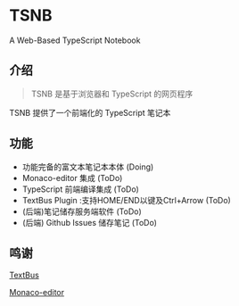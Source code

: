 # TSNB
A Web-Based TypeScript Notebook

## 介绍
> TSNB 是基于浏览器和 TypeScript 的网页程序

 TSNB 提供了一个前端化的 TypeScript 笔记本

## 功能
+ 功能完备的富文本笔记本本体 (Doing)
+ Monaco-editor 集成 (ToDo)
+ TypeScript 前端编译集成 (ToDo)
+ TextBus Plugin :支持HOME/END以键及Ctrl+Arrow (ToDo)
+ (后端)笔记储存服务端软件 (ToDo)
+ (后端) Github Issues 储存笔记 (ToDo)

## 鸣谢
[TextBus](https://textbus.io)
 
[Monaco-editor](https://microsoft.github.io/monaco-editor)